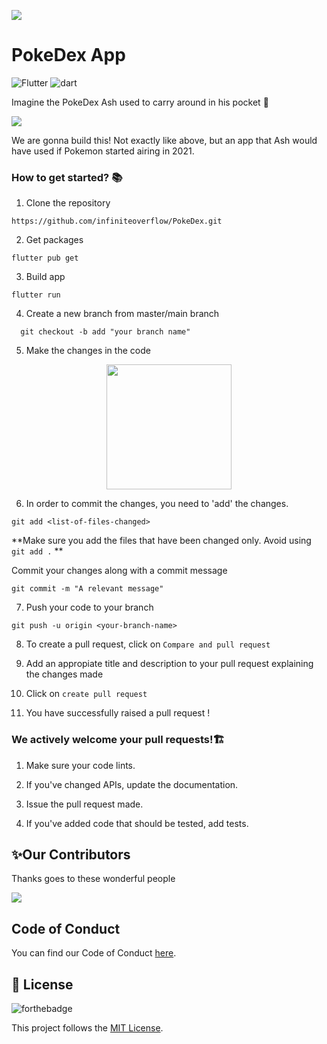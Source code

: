 ![](https://upload.wikimedia.org/wikipedia/commons/thumb/9/98/International_Pok%C3%A9mon_logo.svg/1200px-International_Pok%C3%A9mon_logo.svg.png)

# PokeDex App

![Flutter](https://img.shields.io/badge/Flutter-02569B?style=for-the-badge&logo=flutter&logoColor=white) ![dart](https://img.shields.io/badge/Dart-0175C2?style=for-the-badge&logo=dart&logoColor=white)

Imagine the PokeDex Ash used to carry around in his pocket 🤔

![](https://img.rankedboost.com/wp-content/uploads/2017/09/Pokemon-GO-GEN-4-Pokedex.png)

We are gonna build this! Not exactly like above, but an app that Ash would have used if Pokemon started airing in 2021.

### How to get started? 📚

01. Clone the repository

```
https://github.com/infiniteoverflow/PokeDex.git
```

02. Get packages

```
flutter pub get       
```

03. Build app

```
flutter run
```

04. Create a new branch from master/main branch

```
  git checkout -b add "your branch name"
```

05. Make the changes in the code
<center>
<img src="https://cdn.dribbble.com/users/1396198/screenshots/4422089/code.gif" height = 200>

</center>

06. In order to commit the changes, you need to 'add' the changes.

```
git add <list-of-files-changed>
```

**Make sure you add the files that have been changed only. 
Avoid using `git add .` **

Commit your changes along with a commit message

```
git commit -m "A relevant message"
```

07. Push your code to your branch

```
git push -u origin <your-branch-name>
```

08. To create a pull request, click on `Compare and pull request`

09. Add an appropiate title and description to your pull request explaining the changes made

10. Click on `create pull request`

11. You have successfully raised a pull request ! 

### We actively welcome your pull requests!🏗️

01. Make sure your code lints.

02. If you've changed APIs, update the documentation.

03. Issue the pull request made.

04. If you've added code that should be tested, add tests.

## ✨Our Contributors

Thanks goes to these wonderful people

<a href="https://github.com/infiniteoverflow/PokeDex/graphs/contributors">
<img src="https://contrib.rocks/image?repo=infiniteoverflow/PokeDex" />
</a>

## Code of Conduct

You can find our Code of Conduct [here](/CODE-OF-CONDUCT.md).

## 📃 License

![forthebadge](https://forthebadge.com/images/badges/built-with-love.svg)

This project follows the [MIT License](/LICENSE).
